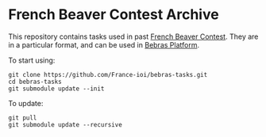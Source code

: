 # French Beaver Contest Archive

This repository contains tasks used in past [French Beaver Contest](http://castor-informatique.fr/). They are in a particular format, and can be used in [Bebras Platform](https://github.com/France-ioi/bebras-platform).

To start using:

```
git clone https://github.com/France-ioi/bebras-tasks.git
cd bebras-tasks
git submodule update --init
```

To update:

```
git pull
git submodule update --recursive
```
